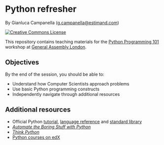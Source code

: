 # Python refresher

By Gianluca Campanella (<g.campanella@estimand.com>)

[![Creative Commons License](https://i.creativecommons.org/l/by/4.0/80x15.png)](http://creativecommons.org/licenses/by/4.0/)

This repository contains teaching materials for the [Python Programming 101](https://generalassemb.ly/education/python-programming-101/london) workshop at [General Assembly London](https://generalassemb.ly/locations/london).

## Objectives

By the end of the session, you should be able to:

- Understand how Computer Scientists approach problems
- Use basic Python programming constructs
- Independently navigate through additional resources

## Additional resources

- Official Python [tutorial](https://docs.python.org/3/tutorial/), [language reference](https://docs.python.org/3/reference/) and [standard library](https://docs.python.org/3/library/)
- [*Automate the Boring Stuff with Python*](https://automatetheboringstuff.com/)
- [*Think Python*](https://greenteapress.com/wp/think-python-2e/)
- [Python courses on edX](https://www.edx.org/learn/python)
